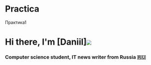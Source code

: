 # Practica
Практика1
# Hi there, I'm [Daniil]![](https://img.icons8.com/glyph-neue/256/github-2.png) 
### Computer science student, IT news writer from Russia 🇷🇺

